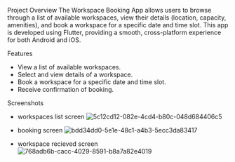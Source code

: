Project Overview
The Workspace Booking App allows users to browse through a list of available workspaces, view their details (location, capacity, amenities), and book a workspace for a specific date and time slot. This app is developed using Flutter, providing a smooth, cross-platform experience for both Android and iOS.

Features
- View a list of available workspaces.
- Select and view details of a workspace.
- Book a workspace for a specific date and time slot.
- Receive confirmation of booking.

Screenshots
- workspaces list screen
![5c12cd12-082e-4cd4-b80c-048d684406c5](https://github.com/user-attachments/assets/e8ff8f99-3470-4c4d-9c9b-c2afdc513ab5)

- booking screen
![bdd34dd0-5e1e-48c1-a4b3-5ecc3da83417](https://github.com/user-attachments/assets/888f38a1-17be-4538-ac76-a79f112d856c)

- workspace recieved screen 
![768adb6b-cacc-4029-8591-b8a7a82e4019](https://github.com/user-attachments/assets/29e0a226-d27e-47b9-9a6f-7825d9ebc933)
